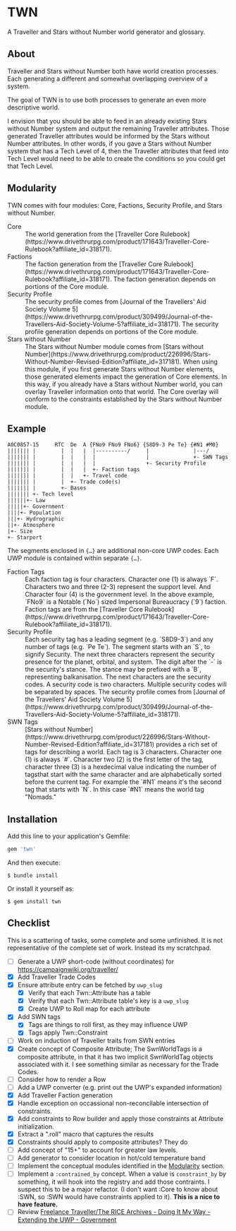 # TWN

A Traveller and Stars without Number world generator and glossary.

## About

Traveller and Stars without Number both have world creation processes.  Each generating a different and somewhat overlapping overview of a system.

The goal of TWN is to use both processes to generate an even more descriptive world.

I envision that you should be able to feed in an already existing Stars without Number system and output the remaining Traveller attributes.  Those generated Traveller attributes would be informed by the Stars without Number attributes.  In other words, if you gave a Stars without Number system that has a Tech Level of 4, then the Traveller attributes that feed into Tech Level would need to be able to create the conditions so you could get that Tech Level.

## Modularity

TWN comes with four modules: Core, Factions, Security Profile, and Stars without Number.

<dl>
    <dt>Core</dt>
    <dd>The world generation from the [Traveller Core Rulebook](https://www.drivethrurpg.com/product/171643/Traveller-Core-Rulebook?affiliate_id=318171).</dd>
    <dt>Factions</dt>
    <dd>
    The faction generation from the [Traveller Core Rulebook](https://www.drivethrurpg.com/product/171643/Traveller-Core-Rulebook?affiliate_id=318171).  The faction generation depends on portions of the Core module.
    </dd>
    <dt>Security Profile</dt>
    <dd>The security profile comes from [Journal of the Travellers' Aid Society Volume 5](https://www.drivethrurpg.com/product/309499/Journal-of-the-Travellers-Aid-Society-Volume-5?affiliate_id=318171).  The security profile generation depends on portions of the Core module.</dd>
    <dt>Stars without Number</dt>
    <dd>The Stars without Number module comes from [Stars without Number](https://www.drivethrurpg.com/product/226996/Stars-Without-Number-Revised-Edition?affiliate_id=317181).  When using this module, if you first generate Stars without Number elements, those generated elements impact the generation of Core elements.  In this way, if you already have a Stars without Number world, you can overlay Traveller information onto that world.  The Core overlay will conform to the constraints established by the Stars without Number module.</dd>
</dl>

## Example

```
A0C0857-15     RTC  De  A {FNo9 FNo9 FNo6} {S8D9-3 Pe Te} {#N1 #M0}
||||||| |        |  |   |  |----------/     |              |---/
||||||| |        |  |   |  |                |              +- SWN Tags
||||||| |        |  |   |  |                +- Security Profile
||||||| |        |  |   |  +- Faction tags
||||||| |        |  |   +- Travel code
||||||| |        |  +- Trade code(s)
||||||| |        +- Bases
||||||| +- Tech level
||||||+- Law
|||||+- Government
||||+- Population
|||+- Hydrographic
||+- Atmosphere
|+- Size
+- Starport
```

The segments enclosed in `{…}` are additional non-core UWP codes.  Each UWP module is contained within separate `{…}`.

<dl>
<dt>Faction Tags</dt>
<dd>Each faction tag is four characters.  Character one (1) is always `F`.  Characters two and three (2-3) represent the support level.  And Character four (4) is the government level.  In the above example, `FNo9` is a Notable (`No`) sized Impersonal Bureaucracy (`9`) faction.  Faction tags are from the [Traveller Core Rulebook](https://www.drivethrurpg.com/product/171643/Traveller-Core-Rulebook?affiliate_id=318171).</dd>
<dt>
<dt>Security Profile</dt>
<dd>Each security tag has a leading segment (e.g. `S8D9-3`) and any number of tags (e.g. `Pe Te`).  The segment starts with an `S`, to signify Security.  The next three characters represent the security presence for the planet, orbital, and system.  The digit after the `-` is the security's stance.  The stance may be prefixed with a `B`, representing balkanisation.  The next characters are the security codes.  A security code is two characters.  Multiple security codes will be separated by spaces.  The security profile comes from [Journal of the Travellers' Aid Society Volume 5](https://www.drivethrurpg.com/product/309499/Journal-of-the-Travellers-Aid-Society-Volume-5?affiliate_id=318171).</dt>
<dt>SWN Tags</dt>
<dd>[Stars without Number](https://www.drivethrurpg.com/product/226996/Stars-Without-Number-Revised-Edition?affiliate_id=317181) provides a rich set of tags for describing a world.  Each tag is 3 characters.  Character one (1) is always `#`.  Character two (2) is the first letter of the tag, character three (3) is a hexdecimal value indicating the number of tagsthat start with the same character and are alphabetically sorted before the current tag.  For example the `#N1` means it's the second tag that starts with `N`.  In this case `#N1` means the world tag "Nomads."
</dl>

## Installation

Add this line to your application's Gemfile:

```ruby
gem 'twn'
```

And then execute:

    $ bundle install

Or install it yourself as:

    $ gem install twn

## Checklist

This is a scattering of tasks, some complete and some unfinished.  It is not representative of the complete set of work.  Instead its my scratchpad.

- [ ] Generate a UWP short-code (without coordinates) for https://campaignwiki.org/traveller/
- [X] Add Traveller Trade Codes
- [X] Ensure attribute entry can be fetched by `uwp_slug`
  - [X] Verify that each Twn::Attribute has a table
  - [X] Verify that each Twn::Attribute table's key is a `uwp_slug`
  - [X] Create UWP to Roll map for each attribute
- [X] Add SWN tags
  - [X] Tags are things to roll first, as they may influence UWP
  - [X] Tags apply Twn::Constraint
- [ ] Work on induction of Traveller traits from SWN entries
- [X] Create concept of Composite Attribute; The SwnWorldTags is a composite attribute, in that it has two implicit SwnWorldTag objects associated with it.  I see something similar as necessary for the Trade Codes.
- [ ] Consider how to render a Row
- [ ] Add a UWP converter (e.g. print out the UWP's expanded information)
- [x] Add Traveller Faction generation
- [X] Handle exception on occassional non-reconcilable intersection of constraints.
- [X] Add constraints to Row builder and apply those constraints at Attribute initialization.
- [X] Extract a ".roll" macro that captures the results
- [X] Constraints should apply to composite attributes?  They do
- [ ] Add concept of "15+" to account for greater law levels.
- [ ] Add generator to consider location in hot/cold temperature band
- [ ] Implement the conceptual modules identified in the [Modularity](#modularity) section.
- [ ] Implement a `:contrained_by` concept.  When a value is
      `constraint_by` by something, it will hook into the registry and
      add those contraints.  I suspect this to be a major refactor.
      (I don't want :Core to know about :SWN, so :SWN would have
      constraints applied to it).  **This is a nice to have feature.**
- [ ] Review [Freelance Traveller/The RICE Archives - Doing It My Way - Extending the UWP - Government](https://www.freelancetraveller.com/features/rules/expuwp/govern.html)
